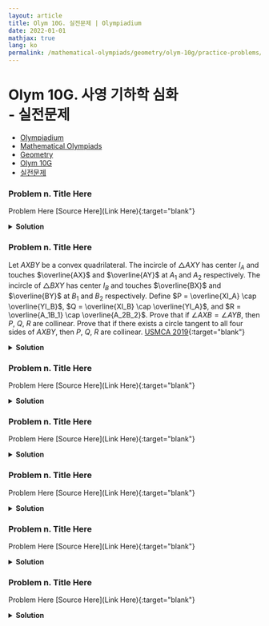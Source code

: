 ```yaml
---
layout: article
title: Olym 10G. 실전문제 | Olympiadium
date: 2022-01-01
mathjax: true
lang: ko
permalink: /mathematical-olympiads/geometry/olym-10g/practice-problems/
---
```

# Olym 10G. 사영 기하학 심화 <br> <ssup> - 실전문제</ssup>

<ul class="breadcrumb">
	<li><a href="{{ site.homeurl }}">Olympiadium</a></li> 
	<li><a href="{{ site.homeurl }}mathematical-olympiads/">Mathematical Olympiads</a></li> 
	<li><a href="{{ site.homeurl }}mathematical-olympiads/geometry/">Geometry</a></li> 
	<li><a href="{{ site.homeurl }}mathematical-olympiads/geometry/olym-10g/">Olym 10G</a></li> 
	<li><a href="{{ site.homeurl }}mathematical-olympiads/geometry/olym-10g/practice-problems/">실전문제</a></li>
</ul>

### Problem n. Title Here
<blueboard> Problem Here </blueboard>
[Source Here](Link Here){:target="blank"}
<pinkborder><details>
<summary><b>Solution</b></summary>
Solution Here. 
</details></pinkborder>

### Problem n. Title Here
<blueboard> Let $AXBY$ be a convex quadrilateral. The incircle of $\triangle AXY$ has center $I_A$ and touches $\overline{AX}$ and $\overline{AY}$ at $A_1$ and $A_2$ respectively. The incircle of $\triangle BXY$ has center $I_B$ and touches $\overline{BX}$ and $\overline{BY}$ at $B_1$ and $B_2$ respectively. Define $P = \overline{XI_A} \cap \overline{YI_B}$, $Q = \overline{XI_B} \cap \overline{YI_A}$, and $R = \overline{A_1B_1} \cap \overline{A_2B_2}$.
Prove that if $\angle AXB = \angle AYB$, then $P$, $Q$, $R$ are collinear.
Prove that if there exists a circle tangent to all four sides of $AXBY$, then $P$, $Q$, $R$ are collinear. </blueboard>
[USMCA 2019](https://artofproblemsolving.com/community/c833908h1834608){:target="blank"}
<pinkborder><details>
<summary><b>Solution</b></summary>
Solution Here. 
</details></pinkborder>

### Problem n. Title Here
<blueboard> Problem Here </blueboard>
[Source Here](Link Here){:target="blank"}
<pinkborder><details>
<summary><b>Solution</b></summary>
Solution Here. 
</details></pinkborder>

### Problem n. Title Here
<blueboard> Problem Here </blueboard>
[Source Here](Link Here){:target="blank"}
<pinkborder><details>
<summary><b>Solution</b></summary>
Solution Here. 
</details></pinkborder>

### Problem n. Title Here
<blueboard> Problem Here </blueboard>
[Source Here](Link Here){:target="blank"}
<pinkborder><details>
<summary><b>Solution</b></summary>
Solution Here. 
</details></pinkborder>

### Problem n. Title Here
<blueboard> Problem Here </blueboard>
[Source Here](Link Here){:target="blank"}
<pinkborder><details>
<summary><b>Solution</b></summary>
Solution Here. 
</details></pinkborder>

### Problem n. Title Here
<blueboard> Problem Here </blueboard>
[Source Here](Link Here){:target="blank"}
<pinkborder><details>
<summary><b>Solution</b></summary>
Solution Here. 
</details></pinkborder>
